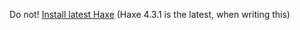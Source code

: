 Do not!
[Install latest Haxe](https://haxe.org/download) (Haxe 4.3.1 is the latest, when writing this)